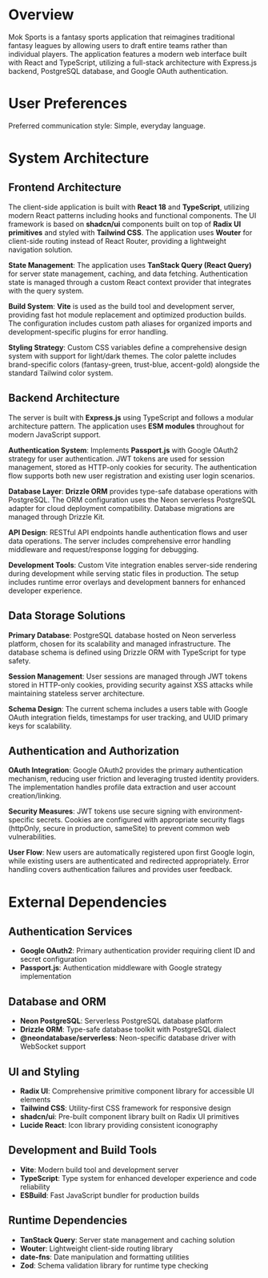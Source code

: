 # Overview

Mok Sports is a fantasy sports application that reimagines traditional fantasy leagues by allowing users to draft entire teams rather than individual players. The application features a modern web interface built with React and TypeScript, utilizing a full-stack architecture with Express.js backend, PostgreSQL database, and Google OAuth authentication.

# User Preferences

Preferred communication style: Simple, everyday language.

# System Architecture

## Frontend Architecture

The client-side application is built with **React 18** and **TypeScript**, utilizing modern React patterns including hooks and functional components. The UI framework is based on **shadcn/ui** components built on top of **Radix UI primitives** and styled with **Tailwind CSS**. The application uses **Wouter** for client-side routing instead of React Router, providing a lightweight navigation solution.

**State Management**: The application uses **TanStack Query (React Query)** for server state management, caching, and data fetching. Authentication state is managed through a custom React context provider that integrates with the query system.

**Build System**: **Vite** is used as the build tool and development server, providing fast hot module replacement and optimized production builds. The configuration includes custom path aliases for organized imports and development-specific plugins for error handling.

**Styling Strategy**: Custom CSS variables define a comprehensive design system with support for light/dark themes. The color palette includes brand-specific colors (fantasy-green, trust-blue, accent-gold) alongside the standard Tailwind color system.

## Backend Architecture

The server is built with **Express.js** using TypeScript and follows a modular architecture pattern. The application uses **ESM modules** throughout for modern JavaScript support.

**Authentication System**: Implements **Passport.js** with Google OAuth2 strategy for user authentication. JWT tokens are used for session management, stored as HTTP-only cookies for security. The authentication flow supports both new user registration and existing user login scenarios.

**Database Layer**: **Drizzle ORM** provides type-safe database operations with PostgreSQL. The ORM configuration uses the Neon serverless PostgreSQL adapter for cloud deployment compatibility. Database migrations are managed through Drizzle Kit.

**API Design**: RESTful API endpoints handle authentication flows and user data operations. The server includes comprehensive error handling middleware and request/response logging for debugging.

**Development Tools**: Custom Vite integration enables server-side rendering during development while serving static files in production. The setup includes runtime error overlays and development banners for enhanced developer experience.

## Data Storage Solutions

**Primary Database**: PostgreSQL database hosted on Neon serverless platform, chosen for its scalability and managed infrastructure. The database schema is defined using Drizzle ORM with TypeScript for type safety.

**Session Management**: User sessions are managed through JWT tokens stored in HTTP-only cookies, providing security against XSS attacks while maintaining stateless server architecture.

**Schema Design**: The current schema includes a users table with Google OAuth integration fields, timestamps for user tracking, and UUID primary keys for scalability.

## Authentication and Authorization

**OAuth Integration**: Google OAuth2 provides the primary authentication mechanism, reducing user friction and leveraging trusted identity providers. The implementation handles profile data extraction and user account creation/linking.

**Security Measures**: JWT tokens use secure signing with environment-specific secrets. Cookies are configured with appropriate security flags (httpOnly, secure in production, sameSite) to prevent common web vulnerabilities.

**User Flow**: New users are automatically registered upon first Google login, while existing users are authenticated and redirected appropriately. Error handling covers authentication failures and provides user feedback.

# External Dependencies

## Authentication Services
- **Google OAuth2**: Primary authentication provider requiring client ID and secret configuration
- **Passport.js**: Authentication middleware with Google strategy implementation

## Database and ORM
- **Neon PostgreSQL**: Serverless PostgreSQL database platform
- **Drizzle ORM**: Type-safe database toolkit with PostgreSQL dialect
- **@neondatabase/serverless**: Neon-specific database driver with WebSocket support

## UI and Styling
- **Radix UI**: Comprehensive primitive component library for accessible UI elements
- **Tailwind CSS**: Utility-first CSS framework for responsive design
- **shadcn/ui**: Pre-built component library built on Radix UI primitives
- **Lucide React**: Icon library providing consistent iconography

## Development and Build Tools
- **Vite**: Modern build tool and development server
- **TypeScript**: Type system for enhanced developer experience and code reliability
- **ESBuild**: Fast JavaScript bundler for production builds

## Runtime Dependencies
- **TanStack Query**: Server state management and caching solution
- **Wouter**: Lightweight client-side routing library
- **date-fns**: Date manipulation and formatting utilities
- **Zod**: Schema validation library for runtime type checking